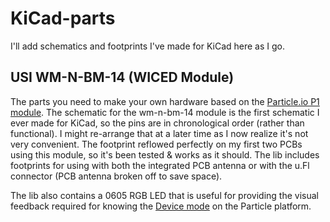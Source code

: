 # KiCad-parts
I'll add schematics and footprints I've made for KiCad here as I go.

## USI WM-N-BM-14 (WICED Module)
The parts you need to make your own hardware based on the [Particle.io P1 module](https://docs.particle.io/datasheets/p1-datasheet/). The schematic for the wm-n-bm-14 module is the first schematic I ever made for KiCad, so the pins are in chronological order (rather than functional). I might re-arrange that at a later time as I now realize it's not very convenient. The footprint reflowed perfectly on my first two PCBs using this module, so it's been tested & works as it should. The lib includes footprints for using with both the integrated PCB antenna or with the u.Fl connector (PCB antenna broken off to save space).

The lib also contains a 0605 RGB LED that is useful for providing the visual feedback required for knowing the [Device mode](https://docs.particle.io/guide/getting-started/modes/photon/) on the Particle platform.